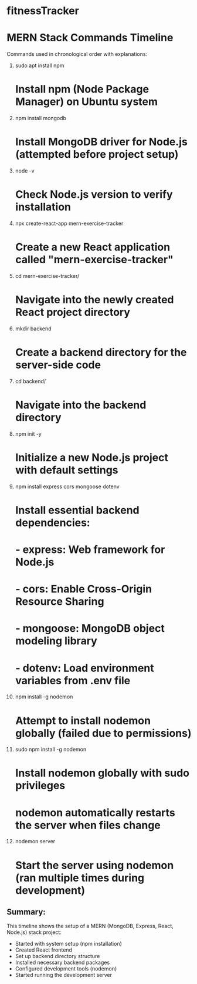 # fitnessTracker

MERN Stack Commands Timeline
============================

Commands used in chronological order with explanations:

1. sudo apt install npm
   # Install npm (Node Package Manager) on Ubuntu system

2. npm install mongodb
   # Install MongoDB driver for Node.js (attempted before project setup)

3. node -v
   # Check Node.js version to verify installation

4. npx create-react-app mern-exercise-tracker
   # Create a new React application called "mern-exercise-tracker"

5. cd mern-exercise-tracker/
   # Navigate into the newly created React project directory

6. mkdir backend
   # Create a backend directory for the server-side code

7. cd backend/
   # Navigate into the backend directory

8. npm init -y
   # Initialize a new Node.js project with default settings

9. npm install express cors mongoose dotenv
   # Install essential backend dependencies:
   # - express: Web framework for Node.js
   # - cors: Enable Cross-Origin Resource Sharing
   # - mongoose: MongoDB object modeling library
   # - dotenv: Load environment variables from .env file

10. npm install -g nodemon
    # Attempt to install nodemon globally (failed due to permissions)

11. sudo npm install -g nodemon
    # Install nodemon globally with sudo privileges
    # nodemon automatically restarts the server when files change

12. nodemon server
    # Start the server using nodemon (ran multiple times during development)

Summary:
--------
This timeline shows the setup of a MERN (MongoDB, Express, React, Node.js) stack project:
- Started with system setup (npm installation)
- Created React frontend
- Set up backend directory structure
- Installed necessary backend packages
- Configured development tools (nodemon)
- Started running the development server